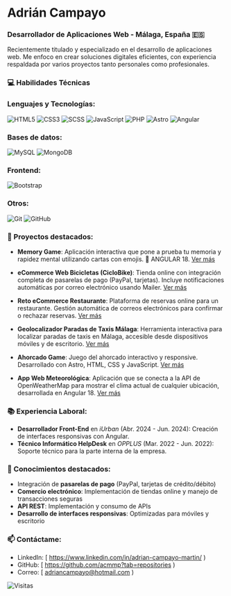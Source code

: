 # Adrián Campayo
### Desarrollador de Aplicaciones Web - Málaga, España 🇪🇸

Recientemente titulado y especializado en el desarrollo de aplicaciones web. Me enfoco en crear soluciones digitales eficientes, con experiencia respaldada por varios proyectos tanto personales como profesionales.

### 💻 Habilidades Técnicas 

### Lenguajes y Tecnologías:
![HTML5](https://img.shields.io/badge/HTML5-E34F26?style=for-the-badge&logo=html5&logoColor=white)
![CSS3](https://img.shields.io/badge/CSS3-1572B6?style=for-the-badge&logo=css3&logoColor=white)
![SCSS](https://img.shields.io/badge/SCSS-CC6699?style=for-the-badge&logo=sass&logoColor=white)
![JavaScript](https://img.shields.io/badge/JavaScript-F7DF1E?style=for-the-badge&logo=javascript&logoColor=black)
![PHP](https://img.shields.io/badge/PHP-777BB4?style=for-the-badge&logo=php&logoColor=white)
![Astro](https://img.shields.io/badge/Astro-FF5D01?style=for-the-badge&logo=astro&logoColor=white)
![Angular](https://img.shields.io/badge/Angular-DD0031?style=for-the-badge&logo=angular&logoColor=white)

### Bases de datos:
![MySQL](https://img.shields.io/badge/MySQL-4479A1?style=for-the-badge&logo=mysql&logoColor=white)
![MongoDB](https://img.shields.io/badge/MongoDB-47A248?style=for-the-badge&logo=mongodb&logoColor=white)

### Frontend:
![Bootstrap](https://img.shields.io/badge/Bootstrap-563D7C?style=for-the-badge&logo=bootstrap&logoColor=white)

### Otros:
![Git](https://img.shields.io/badge/Git-F05032?style=for-the-badge&logo=git&logoColor=white)
![GitHub](https://img.shields.io/badge/GitHub-181717?style=for-the-badge&logo=github&logoColor=white)


### 🚀 Proyectos destacados:
- **Memory Game**:  Aplicación interactiva que pone a prueba tu memoria y rapidez mental utilizando cartas con emojis. 🚀 ANGULAR 18. [Ver más](https://memory-game-hazel-xi.vercel.app/)
  
- **eCommerce Web Bicicletas (CicloBike)**: Tienda online con integración completa de pasarelas de pago (PayPal, tarjetas). Incluye notificaciones automáticas por correo electrónico usando Mailer. [Ver más](https://github.com/acmmp/Ciclobike-Ecommerce)

- **Reto eCommerce Restaurante**: Plataforma de reservas online para un restaurante. Gestión automática de correos electrónicos para confirmar o rechazar reservas. [Ver más](https://github.com/acmmp/Proyecto-Cocina-Kutral)

- **Geolocalizador Paradas de Taxis Málaga**: Herramienta interactiva para localizar paradas de taxis en Málaga, accesible desde dispositivos móviles y de escritorio. [Ver más](https://geolocalizacion-paradas-taxis-malaga.vercel.app/)

- **Ahorcado Game**: Juego del ahorcado interactivo y responsive. Desarrollado con Astro, HTML, CSS y JavaScript. [Ver más](https://juego-ahorcado-game.vercel.app/)

- **App Web Meteorológica**: Aplicación que se conecta a la API de OpenWeatherMap para mostrar el clima actual de cualquier ubicación, desarrollada en Angular 18. [Ver más](https://wheather-temp.vercel.app/)

### 📚 Experiencia Laboral:
- **Desarrollador Front-End** en *iUrban* (Abr. 2024 - Jun. 2024): Creación de interfaces responsivas con Angular.
- **Técnico Informático HelpDesk** en *OPPLUS* (Mar. 2022 - Jun. 2022): Soporte técnico para la parte interna de la empresa.

### 🎯 Conocimientos destacados:
- Integración de **pasarelas de pago** (PayPal, tarjetas de crédito/débito)
- **Comercio electrónico**: Implementación de tiendas online y manejo de transacciones seguras
- **API REST**: Implementación y consumo de APIs
- **Desarrollo de interfaces responsivas**: Optimizadas para móviles y escritorio

### 📫 Contáctame:
- LinkedIn: [ https://www.linkedin.com/in/adrian-campayo-martin/ )
- GitHub: [   https://github.com/acmmp?tab=repositories  )
- Correo: [   adriancampayo@hotmail.com  )






![Visitas](https://komarev.com/ghpvc/?username=adriancampayo&label=Visitas&color=blue&style=flat)
